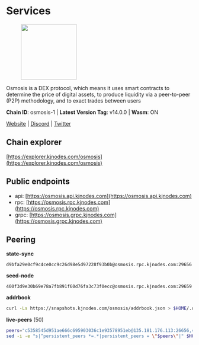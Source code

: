 # Services

<figure><img src="https://raw.githubusercontent.com/kj89/testnet_manuals/main/pingpub/logos/osmosis.png" width="150" alt=""><figcaption></figcaption></figure>

Osmosis is a DEX protocol, which means it uses smart contracts  to determine the price of digital assets, to produce liquidity  via a peer-to-peer (P2P) methodology, and to exact trades between users

**Chain ID**: osmosis-1 | **Latest Version Tag**: v14.0.0 | **Wasm**: ON

[Website](https://osmosis.zone) | [Discord](https://discord.gg/osmosis) | [Twitter](https://twitter.com/osmosiszone)


## Chain explorer
[https://explorer.kjnodes.com/osmosis](https://explorer.kjnodes.com/osmosis)

## Public endpoints

* api: [https://osmosis.api.kjnodes.com](https://osmosis.api.kjnodes.com)
* rpc: [https://osmosis.rpc.kjnodes.com](https://osmosis.rpc.kjnodes.com)
* grpc: [https://osmosis.grpc.kjnodes.com](https://osmosis.grpc.kjnodes.com)

## Peering

**state-sync**

```text
d9bfa29e0cf9c4ce0cc9c26d98e5d97228f93b0b@osmosis.rpc.kjnodes.com:29656
```

**seed-node**

```text
400f3d9e30b69e78a7fb891f60d76fa3c73f0ecc@osmosis.rpc.kjnodes.com:29659
```

**addrbook**
```bash
curl -Ls https://snapshots.kjnodes.com/osmosis/addrbook.json > $HOME/.osmosisd/config/addrbook.json
```

**live-peers** (50)
```bash
peers="c5358545d951ae666c695903036c1e93578951eb@135.181.176.113:26656,4e38d3caa1554d7f46a2654fa9997554c13f61f2@95.216.96.61:26656,c9bf65acffea46ac8368cbe88f679519f7812f3b@18.142.38.209:26656,259ab883ee76f92e82f8f14d463aaaa09d857fb9@144.76.70.108:9010,1c398af2208984d4e59bc41132e3eac0508abb0f@95.216.76.251:26656,7eea530e720ca2e5ae2b4e6324d4f2a6303fc753@157.90.93.137:26656,3197daa0ee5245b17a546be032ff0f6814e1d1db@148.251.191.239:26656,173751092c573b78d0dd40677dc7d7f5b546dcfd@94.130.207.9:26656,2000928f1b09973431b53292ef80c1cd836fd967@168.119.213.117:26656,2f4c0337b2522034a614a5cb2c61a891fe753c03@5.9.81.187:29656,31e7a8b8cc97e85472c609f9d220fdd9536d4f4d@94.130.220.54:26656,d0d4b88110767c503baa8a618cfd7e284482f8dc@37.120.245.11:26656,31d2c86f7957e2db91297e54c3b0456ea06c2250@173.67.177.115:26656,971c324f0889de5fd528402487168d88857a3df6@66.172.36.141:36656,33cf290cc0cfec8c59e6af86f1a5579303d21087@138.68.14.64:26656,a2024229e2eed1650ba3a3ea9db67fa318dc232e@142.132.199.3:26656,60a2c89e7253502e93517a026f44a2431cc81230@220.85.113.39:26656,8500a6a0a7f1a6afc66f5d8956214bfd44ebd30c@65.109.53.142:26856,7de231d5c75feb810a9196fa2a3e83e0576c88a9@212.95.53.152:26656,82e224c9640048a6513c589e904c0d903bb99f32@74.118.140.23:26656,724cef11bbe866269b3d67f7dd5ea539cc4096bf@198.244.164.186:26656,47e4075978458bfc382630b2a46aabbbbf7977b2@143.198.234.114:26656,be930386104083882c7e491d60584e15c101c1da@178.128.156.131:26656,569aac51b04607a18696c63035586816dec85511@157.90.213.235:26656,f4b811759e55f665180545ad5e1b42573f660861@135.181.181.251:26656,e0fbdbdce6ec8797412751edd00fbaf114c42fad@34.220.226.204:26656,fc590afe489a1b9ca8ff3f2fb396dbc20b1997a4@204.16.244.254:26656,bfb67b2ae345955d6bc0991450120669c683386e@149.56.25.66:26656,43785e5ffd8783393ea8094f77efcee5bdbcdce3@78.141.244.18:26656,42745690b41f6a7515c4a87d88efda2e82b55b76@78.46.94.183:26656,a6283307952423c1751431c220d11ed36b61ed84@143.110.237.113:26656,20913e92e8b9ea2d80ad34edd9b52e97886cf616@54.37.30.181:26656,30e9432879d5b0976b88e52120dc12338e40fc33@65.108.108.176:26656,407267ac44b20a0a4258d0bbca1c9f657bf88d08@74.118.143.19:26656,e81c3c20833cfb5d652a9c842c9f1c8b1835479d@108.61.190.21:26656,d90150d606724bb19d533f861024174f3aa42351@213.239.213.115:26656,c7fb97358712f447ca0689e814fe8c965a71b314@65.21.133.114:26656,77900931e443efd95c7feeb86a13968321f24d9b@194.163.161.146:24650,d4e6a9d74abbf4676c8fd2d58d27fc24b59056b9@143.198.22.206:26656,fced2c95050c0d4781b76cd2b0a93efae03cb395@65.108.77.93:26656,b04794731b9aa16d1aab035b58c2012e9a0fea8b@50.21.167.184:26656,d9bfa29e0cf9c4ce0cc9c26d98e5d97228f93b0b@65.109.88.38:29656,4a837e3411b0281f00c07706cfea72d3ebc575f1@176.9.38.49:26656,f95d9634ad68b8f0ac80ce308adb71d8c119ada5@141.98.219.104:26656,797094953d830f8727f3b5175f2b205df16d5867@45.77.212.231:26656,42f42a4b3527b927d5002d45abd37f66ecdd4861@51.178.74.75:16656,b15ff06834de16016d8d905162e1365423d21a66@35.172.193.124:26656,32e9d4a7413dd5393c8be004bee68dea683be839@65.21.227.95:2004,c47e03ce1b82b136768581a028033c4e201962f6@65.108.79.45:26656,0419c998d6aac0afdb05808ad9a935670248e209@65.108.204.56:26656"
sed -i -e "s|^persistent_peers *=.*|persistent_peers = \"$peers\"|" $HOME/.osmosisd/config/config.toml
```
